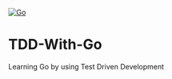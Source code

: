 [![Go](https://github.com/EricAveritt/TDD-With-Go/actions/workflows/go.yml/badge.svg)](https://github.com/EricAveritt/TDD-With-Go/actions/workflows/go.yml)

# TDD-With-Go

Learning Go by using Test Driven Development
